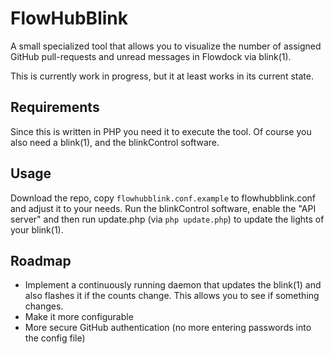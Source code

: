 FlowHubBlink
============

A small specialized tool that allows you to visualize the number of assigned GitHub pull-requests and unread messages in Flowdock via blink(1).

This is currently work in progress, but it at least works in its current state.

Requirements
------------
Since this is written in PHP you need it to execute the tool.
Of course you also need a blink(1), and the blinkControl software.


Usage
-----
Download the repo, copy `flowhubblink.conf.example` to flowhubblink.conf and adjust it to your needs.
Run the blinkControl software, enable the "API server" and then run update.php (via `php update.php`) to update the lights of your blink(1).



Roadmap
-------
- Implement a continuously running daemon that updates the blink(1) and also flashes it if the counts change. This allows you
to see if something changes.
- Make it more configurable
- More secure GitHub authentication (no more entering passwords into the config file)